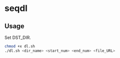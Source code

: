 # seqdl

## Usage

Set DST_DIR.

```sh
chmod +x dl.sh
./dl.sh <dir_name> <start_num> <end_num> <file_URL>
```
